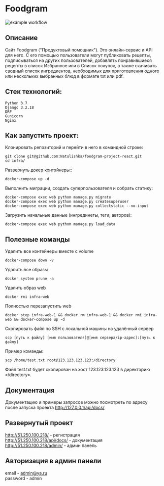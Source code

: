 # Foodgram

![example workflow](https://github.com/Natulishka/foodgram-project-react/actions/workflows/foodgram_workflow.yml/badge.svg)

## Описание

Сайт Foodgram ("Продуктовый помощник"). Это онлайн-сервис и API для него. С его помощью пользователи могут публиковать рецепты, подписываться на других пользователей, добавлять понравившиеся рецепты в список Избранное или в Список покупок, а также скачивать сводный список ингредиентов, необходимых для приготовления одного или нескольких выбранных блюд в формате txt или pdf.

## Стек технологий:

```
Python 3.7  
Django 3.2.18  
DRF
Gunicorn
Nginx
```

## Как запустить проект:

Клонировать репозиторий и перейти в него в командной строке:

```
git clone git@github.com:Natulishka/foodgram-project-react.git
cd infra/
```

Развернуть докер контэйнеры::
```
docker-compose up -d
```
Выполнить миграции, создать суперпользователя и собрать статику:
```
docker-compose exec web python manage.py migrate
docker-compose exec web python manage.py createsuperuser
docker-compose exec web python manage.py collectstatic --no-input
```
Загрузить начальные данные (ингрединеты, теги, авторов):
```
docker-compose exec web python manage.py load_data
```

## Полезные команды

Удалить все контейнеры вместе с volume
```
docker-compose down -v
```
Удалить все образы
```
docker system prune -a
```
Удалить образ web
```
docker rmi infra-web
```
Полностью перезапустить web
```
docker stop infra-web-1 && docker rm infra-web-1 && docker rmi infra-web && docker-compose up -d
```
Скопировать файл по SSH с локальной машины на удалённый сервер
```
scp [путь к файлу] [имя пользователя]@[имя сервера/ip-адрес]:[путь к файлу]
```
Пример команды:
```
scp /home/test.txt root@123.123.123.123:/directory
```
Файл test.txt будет скопирован на хост 123.123.123.123 в директорию «/directory».  


## Документация  


Документацию и примеры запросов можно посмотреть по адресу после запуска проекта http://127.0.0.1/api/docs/

## Развернутый проект

http://51.250.100.218/ - регистрация  
http://51.250.100.218/api/docs/ - документация  
http://51.250.100.218/admin/ - админ панель

## Авторизация в админ панели

email    - admin@ya.ru  
password - admin
